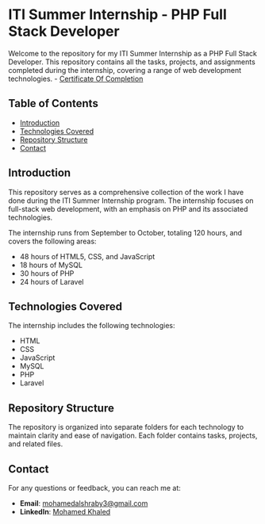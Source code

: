 # ITI Summer Internship - PHP Full Stack Developer

Welcome to the repository for my ITI Summer Internship as a PHP Full Stack Developer. This repository contains all the tasks, projects, and assignments completed during the internship, covering a range of web development technologies. - [Certificate Of Completion](https://drive.google.com/file/d/1vh2weLv07nrL7abloGveXdr6dWSMPDMo/view)

## Table of Contents
- [Introduction](#introduction)
- [Technologies Covered](#technologies-covered)
- [Repository Structure](#repository-structure)
- [Contact](#contact)

## Introduction
This repository serves as a comprehensive collection of the work I have done during the ITI Summer Internship program. The internship focuses on full-stack web development, with an emphasis on PHP and its associated technologies.

The internship runs from September to October, totaling 120 hours, and covers the following areas:
- 48 hours of HTML5, CSS, and JavaScript
- 18 hours of MySQL
- 30 hours of PHP
- 24 hours of Laravel

## Technologies Covered
The internship includes the following technologies:
- HTML
- CSS
- JavaScript
- MySQL
- PHP
- Laravel

## Repository Structure
The repository is organized into separate folders for each technology to maintain clarity and ease of navigation. Each folder contains tasks, projects, and related files.



## Contact
For any questions or feedback, you can reach me at:

- **Email**: [mohamedalshraby3@gmail.com](mailto:mohamedalshraby3@gmail.com)
- **LinkedIn**: [Mohamed Khaled](https://www.linkedin.com/in/mohamed-khaled3/)
